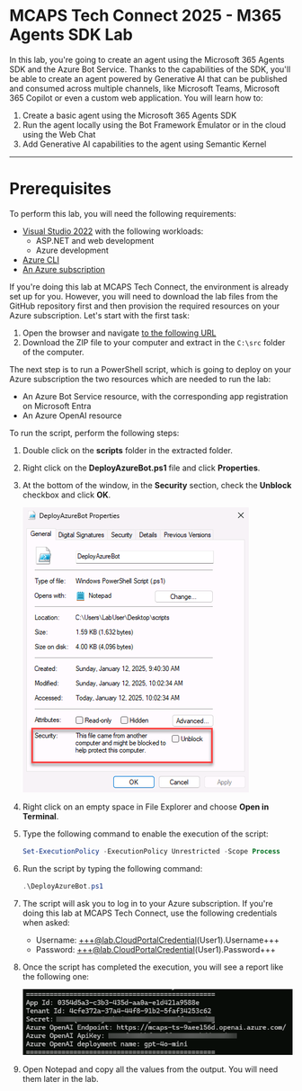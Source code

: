 # MCAPS Tech Connect 2025 - M365 Agents SDK Lab

In this lab, you're going to create an agent using the Microsoft 365 Agents SDK and the Azure Bot Service. Thanks to the capabilities of the SDK, you'll be able to create an agent powered by Generative AI that can be published and consumed across multiple channels, like Microsoft Teams, Microsoft 365 Copilot or even a custom web application.
You will learn how to:

1. Create a basic agent using the Microsoft 365 Agents SDK
2. Run the agent locally using the Bot Framework Emulator or in the cloud using the Web Chat
3. Add Generative AI capabilities to the agent using Semantic Kernel

---

# Prerequisites
To perform this lab, you will need the following requirements:

- [Visual Studio 2022](https://visualstudio.microsoft.com/vs/) with the following workloads:
  - ASP.NET and web development
  - Azure development
- [Azure CLI](https://docs.microsoft.com/cli/azure/install-azure-cli)
- [An Azure subscription](https://azure.microsoft.com/)

If you're doing this lab at MCAPS Tech Connect, the environment is already set up for you. 
However, you will need to download the lab files from the GitHub repository first and then provision the required resources on your Azure subscription. Let's start with the first task:

1. Open the browser and navigate [to the following URL](https://github.com/microsoft/MCAPSTechConnect2024-lab214/archive/refs/heads/main.zip)
2. Download the ZIP file to your computer and extract in the `C:\src` folder of the computer.

The next step is to run a PowerShell script, which is going to deploy on your Azure subscription the two resources which are needed to run the lab:

- An Azure Bot Service resource, with the corresponding app registration on Microsoft Entra
- An Azure OpenAI resource

To run the script, perform the following steps:

1. Double click on the **scripts** folder in the extracted folder.
2. Right click on the **DeployAzureBot.ps1** file and click **Properties**.
3. At the bottom of the window, in the **Security** section, check the **Unblock** checkbox and click **OK**.

    ![Unlock the script before executing it](media/pre-unblock-script.png)

4. Right click on an empty space in File Explorer and choose **Open in Terminal**.
5. Type the following command to enable the execution of the script:

    ```powershell
    Set-ExecutionPolicy -ExecutionPolicy Unrestricted -Scope Process
    ```

6. Run the script by typing the following command:

    ```powershell
    .\DeployAzureBot.ps1
    ```

7. The script will ask you to log in to your Azure subscription. If you're doing this lab at MCAPS Tech Connect, use the following credentials when asked:

    - Username: +++@lab.CloudPortalCredential(User1).Username+++
    - Password: +++@lab.CloudPortalCredential(User1).Password+++

8. Once the script has completed the execution, you will see a report like the following one:

    ![The output of the PowerShell script](media/pre-script-output.png)

9. Open Notepad and copy all the values from the output. You will need them later in the lab.


